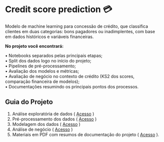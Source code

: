 # Credit score prediction 💳

Modelo de machine learning para concessão de crédito, que classifica clientes em duas categorias: bons pagadores ou inadimplentes, com base em dados históricos e variáveis financeiras.

**No projeto você encontrará:**

• Notebooks separados pelas principais etapas;  
• Split dos dados logo no início do projeto;  
• Pipelines de pré-processamento;  
• Avaliação dos modelos e métricas;  
• Avaliação de negócio no contexto de crédito (KS2 dos scores, comparação financeira de modelos);  
• Documentações resumindo os principais pontos dos processos.  


## Guia do Projeto

1. Análise exploratória de dados ( [Acesso](https://github.com/deborabmfreitas/credit-score-prediction/blob/main/1.exploratory-data-analysis.ipynb) )  
2. Pré-processamento dos dados ( [Acesso](https://github.com/deborabmfreitas/credit-score-prediction/blob/main/2.data-preprocessing.ipynb) )  
3. Modelagem dos dados ( [Acesso](https://github.com/deborabmfreitas/credit-score-prediction/blob/main/3.data-modeling.ipynb) )  
4. Análise de negócio ( [Acesso](https://github.com/deborabmfreitas/credit-score-prediction/blob/main/4.business-analysis.ipynb) )  
5. Materiais em PDF com resumos de documentação do projeto ( [Acesso](https://drive.google.com/drive/folders/1fSe7UwlqaKAoD6uqG4hQvEfMKzgqxpsA?usp=drive_link) ).
